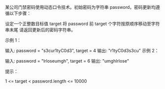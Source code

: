某公司门禁密码使用动态口令技术。初始密码为字符串 password，密码更新均遵循以下步骤：

设定一个正整数目标值 target
将 password 前 target 个字符按原顺序移动至字符串末尾
请返回更新后的密码字符串。

 

示例 1：

输入: password = "s3cur1tyC0d3", target = 4
输出: "r1tyC0d3s3cu"
示例 2：

输入: password = "lrloseumgh", target = 6
输出: "umghlrlose"
 

提示：

1 <= target < password.length <= 10000
